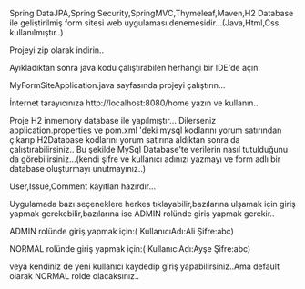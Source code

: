 Spring DataJPA,Spring Security,SpringMVC,Thymeleaf,Maven,H2 Database ile geliştirilmiş form sitesi web  uygulaması denemesidir...(Java,Html,Css kullanılmıştır..)

Projeyi zip olarak indirin..

Ayıkladıktan sonra  java kodu çalıştırabilen herhangi bir IDE'de açın.

MyFormSiteApplication.java  sayfasında projeyi çalıştırın...

İnternet tarayıcınıza http://localhost:8080/home yazın ve kullanın..

Proje H2 inmemory database ile yapılmıştır...
Dilerseniz application.properties ve pom.xml 'deki mysql kodlarını yorum satırından çıkarıp H2Database kodlarını yorum satırına aldıktan sonra da  çalıştırabilirsiniz..
Bu şekilde MySql Database'te verilerin nasıl tutulduğunu da görebilirsiniz...(kendi şifre ve kullanıcı adınızı yazmayı ve form adlı bir database oluşturmayı unutmayınız..)

User,Issue,Comment kayıtları hazırdır...

Uygulamada bazı seçeneklere herkes tıklayabilir,bazılarına ulşamak için giriş yapmak gerekebilir,bazılarına ise ADMIN rolünde giriş yapmak gerekir..

ADMIN rolünde giriş yapmak için:( KullanıcıAdı:Ali  Şifre:abc)

NORMAL rolünde  giriş yapmak için:( KullanıcıAdı:Ayşe Şifre:abc)

veya kendiniz de yeni kullanıcı kaydedip giriş yapabilirsiniz..Ama default olarak NORMAL rolde olacaksınız..

